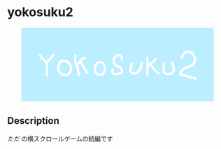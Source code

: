 # yokosuku2
<div align="center">
<img src="imgs/logo.gif" title="imgs/logo.gif">
</div>

## Description
*ただ* の横スクロールゲームの続編です

